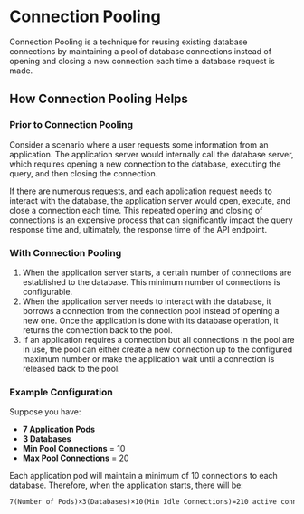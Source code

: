 # Connection Pooling

Connection Pooling is a technique for reusing existing database connections by maintaining a pool of database connections instead of opening and closing a new connection each time a database request is made.

## How Connection Pooling Helps

### Prior to Connection Pooling

Consider a scenario where a user requests some information from an application. The application server would internally call the database server, which requires opening a new connection to the database, executing the query, and then closing the connection.

If there are numerous requests, and each application request needs to interact with the database, the application server would open, execute, and close a connection each time. This repeated opening and closing of connections is an expensive process that can significantly impact the query response time and, ultimately, the response time of the API endpoint.

### With Connection Pooling

1. When the application server starts, a certain number of connections are established to the database. This minimum number of connections is configurable.
2. When the application server needs to interact with the database, it borrows a connection from the connection pool instead of opening a new one. Once the application is done with its database operation, it returns the connection back to the pool.
3. If an application requires a connection but all connections in the pool are in use, the pool can either create a new connection up to the configured maximum number or make the application wait until a connection is released back to the pool.

### Example Configuration

Suppose you have:

- **7 Application Pods**
- **3 Databases**
- **Min Pool Connections** = 10
- **Max Pool Connections** = 20

Each application pod will maintain a minimum of 10 connections to each database. Therefore, when the application starts, there will be:

```
7(Number of Pods)×3(Databases)×10(Min Idle Connections)=210 active connections
```

